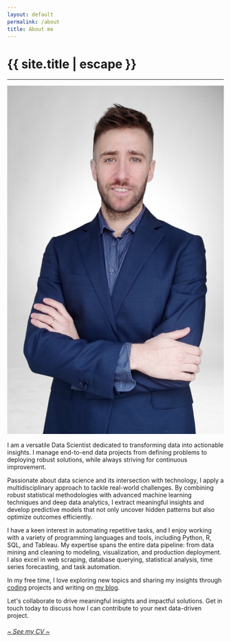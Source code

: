 ```yaml
---
layout: default
permalink: /about
title: About me
---
```


<h1 class="text-center title">{{ site.title | escape }}</h1>
<hr class="title mb-5">
<div class="row">
  <div class="col-lg-3 col-md-4 col-sm-4 col-xs-12">
    <img src="/img/MartinBerdini.jpg" alt="Martin Berdini Mateo" class="martin-img">
  </div>

  <div class="col-lg-9 col-md-8 col-sm-8 col-xs-12">
    <div class="mb-2">
      <p>
        I am a versatile Data Scientist dedicated to transforming data into actionable insights. I manage end-to-end data projects from defining problems to deploying robust solutions, while always striving for continuous improvement.
      </p>
      <p>
        Passionate about data science and its intersection with technology, I apply a multidisciplinary approach to tackle real-world challenges. By combining robust statistical methodologies with advanced machine learning techniques and deep data analytics, I extract meaningful insights and develop predictive models that not only uncover hidden patterns but also optimize outcomes efficiently.
      </p>
      <p>
        I have a keen interest in automating repetitive tasks, and I enjoy working with a variety of programming languages and tools, including Python, R, SQL, and Tableau. My expertise spans the entire data pipeline: from data mining and cleaning to modeling, visualization, and production deployment. I also excel in web scraping, database querying, statistical analysis, time series forecasting, and task automation.
      </p>
      <p>
        In my free time, I love exploring new topics and sharing my insights through <a href="https://github.com/chiflmas">coding</a> projects and writing on <a href="/blog">my blog</a>.
      </p>
      <p>
        Let's collaborate to drive meaningful insights and impactful solutions. Get in touch today to discuss how I can contribute to your next data-driven project.
      </p>
      <h6 class="mt-4"><a href="/cv">~ See my CV ~</a></h6>
    </div>
  </div>
</div>